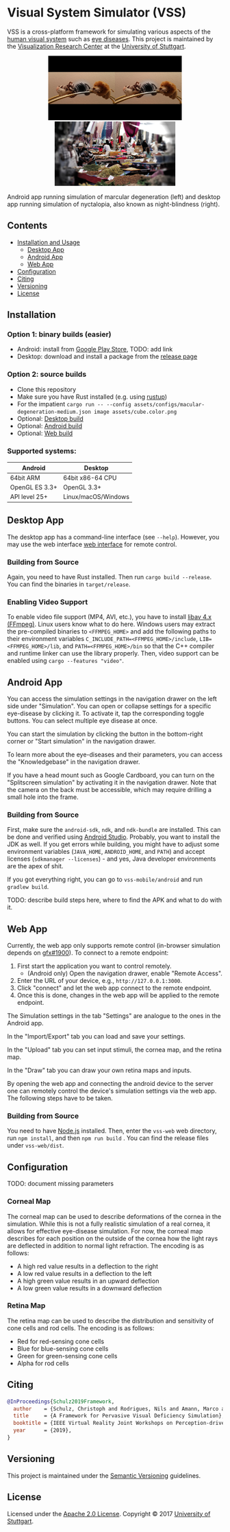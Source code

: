 # Visual System Simulator (VSS)

VSS is a cross-platform framework for simulating various aspects of the [human visual system](https://en.wikipedia.org/wiki/Visual_system) such as [eye diseases](https://en.wikipedia.org/wiki/Eye_disease). This project is maintained by the [Visualization Research Center](https://visus.uni-stuttgart.de/) at the [University of Stuttgart](https://www.uni-stuttgart.de/).

<p align="center">
	<img src="doc/teaser-android-marcular.jpg" alt="Marcular Degeneration" height="150px"> 
	<img src="doc/teaser-nyctalopia.jpg" alt="Nyctalopia" height="150px"> 
</p>
Android app running simulation of marcular degeneration (left) and desktop app running simulation of nyctalopia, also known as night-blindness (right).

## Contents

- [Installation and Usage](#Installation)
  - [Desktop App](#Desktop)
  - [Android App](#Android)
  - [Web App](#Web)
- [Configuration](#Configuration)
- [Citing](#Citing)
- [Versioning](#Versioning)
- [License](#License)

## <a name="Installation"></a>Installation

### Option 1: binary builds (easier)
- Android: install from [Google Play Store](), TODO: add link
- Desktop: download and install a package from the [release page](https://github.com/UniStuttgart-VISUS/visual-system-simulator/releases)

### Option 2: source builds
- Clone this repository
- Make sure you have Rust installed (e.g. using [rustup](https://rustup.rs/))
- For the impatient `cargo run -- --config assets/configs/macular-degeneration-medium.json image assets/cube.color.png`
- Optional: [Desktop build](#Desktop_Build)
- Optional: [Android build](#Android_Build)
- Optional: [Web build](#Web_Build)

### Supported systems:

Android | Desktop
--- | ---
64bit ARM | 64bit x86-64 CPU 
OpenGL ES 3.3+ | OpenGL 3.3+
API level 25+ | Linux/macOS/Windows

## <a name="Desktop"></a>Desktop App

The desktop app has a command-line interface (see `--help`).
However, you may use the web interface [web interface](#Web) for remote control.

### <a name="Desktop_Build"></a>Building from Source

Again, you need to have Rust installed. Then run `cargo build --release`. You can find the binaries in `target/release`.

### Enabling Video Support

To enable video file support (MP4, AVI, etc.), you have to install [libav 4.x (FFmpeg)](https://www.ffmpeg.org/download.html). Linux users know what to do here. Windows users may extract the pre-compiled binaries to `<FFMPEG_HOME>` and add the following paths to their environment variables `C_INCLUDE_PATH=<FFMPEG_HOME>/include`, `LIB=<FFMPEG_HOME>/lib`, and `PATH=<FFMPEG_HOME>/bin` so that the C++ compiler and runtime linker can use the library properly. Then, video support can be enabled using `cargo --features "video"`.

## <a name="Android"></a>Android App

You can access the simulation settings in the navigation drawer on the left side under "Simulation". You can open or collapse settings for a specific eye-disease by clicking it. To activate it, tap the corresponding toggle buttons. You can select multiple eye disease at once.

You can start the simulation by clicking the button in the bottom-right corner or "Start simulation" in the navigation drawer.

To learn more about the eye-diseases and their parameters, you can access the "Knowledgebase" in the navigation drawer.

If you have a head mount such as Google Cardboard, you can turn on the "Splitscreen simulation" by activating it in the navigation drawer. Note that the camera on the back must be accessible, which may require drilling a small hole into the frame.


### <a name="Android_Build"></a>Building from Source

First, make sure the `android-sdk`, `ndk`, and `ndk-bundle` are installed. This can be done and verified using [Android Studio](https://developer.android.com/studio/). Probably, you want to install the JDK as well. If you get errors while building, you might have to adjust some environment variables (`JAVA_HOME`, `ANDROID_HOME`, and `PATH`) and accept licenses (`sdkmanager --licenses`) - and yes, Java developer environments are the apex of shit.

If you got everything right, you can go to `vss-mobile/android` and run `gradlew build`.

TODO: describe build steps here, where to find the APK and what to do with it.

## <a name="Web"></a>Web App

Currently, the web app only supports remote control (in-browser simulation depends on [gfx#1900](https://github.com/gfx-rs/gfx/issues/1900)). To connect to a remote endpoint:

1. First start the application you want to control remotely.
    - (Android only) Open the navigation drawer, enable "Remote Access".
2. Enter the URL of your device, e.g., `http://127.0.0.1:3000`.
3. Click "connect" and let the web app connect to the remote endpoint.
4. Once this is done, changes in the web app will be applied to the remote endpoint.

The Simulation settings in the tab "Settings" are analogue to the ones in the Android app.

In the "Import/Export" tab you can load and save your settings.

In the "Upload" tab you can set input stimuli, the cornea map, and the retina map.

In the "Draw" tab you can draw your own retina maps and inputs.

By opening the web app and connecting the android device to the server one can remotely control the device's simulation settings via the web app.
The following steps have to be taken.

### <a name="Web_Build"></a> Building from Source

You need to have [Node.js](https://nodejs.org/) installed. Then, enter the `vss-web` web directory, run `npm install`, and then `npm run build` . You can find the release files under `vss-web/dist`.

## <a name="Configuration"></a>Configuration

TODO: document missing parameters

### Corneal Map 
 
The corneal map can be used to describe deformations of the cornea in the simulation. While this is not a fully realistic simulation of a real cornea, it allows for effective eye-disease simulation. For now, the corneal map describes for each position on the outside of the cornea how the light rays are deflected in addition to normal light refraction. The encoding is as follows:
 
- A high red value results in a deflection to the right 
- A low red value results in a deflection to the left 
- A high green value results in an upward deflection 
- A low green value results in a downward deflection 

### Retina Map

The retina map can be used to describe the distribution and sensitivity of cone cells and rod cells. The encoding is as follows:

- Red for red-sensing cone cells
- Blue for blue-sensing cone cells
- Green for green-sensing cone cells
- Alpha for rod cells

## <a name="Citing"></a>Citing

```bibtex
@InProceedings{Schulz2019Framework,
  author    = {Schulz, Christoph and Rodrigues, Nils and Amann, Marco and Baumgartner, Daniel and Mielke, Arman and Christian, Baumann and Sedlmair, Michael and Weiskopf, Daniel},
  title     = {A Framework for Pervasive Visual Deficiency Simulation},
  booktitle = {IEEE Virtual Reality Joint Workshops on Perception-driven Graphics and Displays for VR and AR},
  year      = {2019},
}
```

## <a name="Versioning"></a>Versioning

This project is maintained under the [Semantic Versioning](http://semver.org/) guidelines.

## <a name="License"></a>License

Licensed under the [Apache 2.0 License](https://www.apache.org/licenses/LICENSE-2.0). Copyright &copy; 2017 [University of Stuttgart](https://www.uni-stuttgart.de/).
